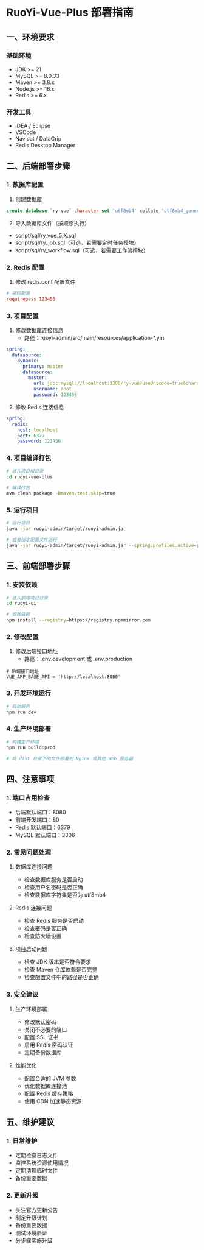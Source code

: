 # RuoYi-Vue-Plus 部署指南

## 一、环境要求

### 基础环境
- JDK >= 21
- MySQL >= 8.0.33
- Maven >= 3.8.x
- Node.js >= 16.x
- Redis >= 6.x

### 开发工具
- IDEA / Eclipse
- VSCode
- Navicat / DataGrip
- Redis Desktop Manager

## 二、后端部署步骤

### 1. 数据库配置
1. 创建数据库
```sql
create database `ry-vue` character set 'utf8mb4' collate 'utf8mb4_general_ci';
```

2. 导入数据库文件（按顺序执行）
- script/sql/ry_vue_5.X.sql
- script/sql/ry_job.sql（可选，若需要定时任务模块）
- script/sql/ry_workflow.sql（可选，若需要工作流模块）

### 2. Redis 配置
1. 修改 redis.conf 配置文件
```conf
# 密码配置
requirepass 123456
```

### 3. 项目配置
1. 修改数据库连接信息
   - 路径：ruoyi-admin/src/main/resources/application-*.yml
```yaml
spring:
  datasource:
    dynamic:
      primary: master
      datasource:
        master:
          url: jdbc:mysql://localhost:3306/ry-vue?useUnicode=true&characterEncoding=utf8&zeroDateTimeBehavior=convertToNull&useSSL=true&serverTimezone=GMT%2B8&autoReconnect=true&rewriteBatchedStatements=true&allowPublicKeyRetrieval=true
          username: root
          password: 123456
```

2. 修改 Redis 连接信息
```yaml
spring:
  redis:
    host: localhost
    port: 6379
    password: 123456
```

### 4. 项目编译打包
```bash
# 进入项目根目录
cd ruoyi-vue-plus

# 编译打包
mvn clean package -Dmaven.test.skip=true
```

### 5. 运行项目
```bash
# 运行项目
java -jar ruoyi-admin/target/ruoyi-admin.jar

# 或者指定配置文件运行
java -jar ruoyi-admin/target/ruoyi-admin.jar --spring.profiles.active=prod
```

## 三、前端部署步骤

### 1. 安装依赖
```bash
# 进入前端项目目录
cd ruoyi-ui

# 安装依赖
npm install --registry=https://registry.npmmirror.com
```

### 2. 修改配置
1. 修改后端接口地址
   - 路径：.env.development 或 .env.production
```
# 后端接口地址
VUE_APP_BASE_API = 'http://localhost:8080'
```

### 3. 开发环境运行
```bash
# 启动服务
npm run dev
```

### 4. 生产环境部署
```bash
# 构建生产环境
npm run build:prod

# 将 dist 目录下的文件部署到 Nginx 或其他 Web 服务器
```

## 四、注意事项

### 1. 端口占用检查
- 后端默认端口：8080
- 前端开发端口：80
- Redis 默认端口：6379
- MySQL 默认端口：3306

### 2. 常见问题处理
1. 数据库连接问题
   - 检查数据库服务是否启动
   - 检查用户名密码是否正确
   - 检查数据库字符集是否为 utf8mb4

2. Redis 连接问题
   - 检查 Redis 服务是否启动
   - 检查密码是否正确
   - 检查防火墙设置

3. 项目启动问题
   - 检查 JDK 版本是否符合要求
   - 检查 Maven 仓库依赖是否完整
   - 检查配置文件中的路径是否正确

### 3. 安全建议
1. 生产环境部署
   - 修改默认密码
   - 关闭不必要的端口
   - 配置 SSL 证书
   - 启用 Redis 密码认证
   - 定期备份数据库

2. 性能优化
   - 配置合适的 JVM 参数
   - 优化数据库连接池
   - 配置 Redis 缓存策略
   - 使用 CDN 加速静态资源

## 五、维护建议

### 1. 日常维护
- 定期检查日志文件
- 监控系统资源使用情况
- 定期清理临时文件
- 备份重要数据

### 2. 更新升级
- 关注官方更新公告
- 制定升级计划
- 备份重要数据
- 测试环境验证
- 分步骤实施升级 